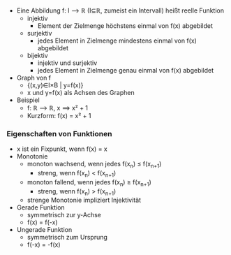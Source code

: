 + Eine Abbildung f: I --> ℝ (I⊆ℝ, zumeist ein Intervall) heißt reelle Funktion
	+ injektiv
		+ Element der Zielmenge höchstens einmal von f(x) abgebildet
	+ surjektiv
		+ jedes Element in Zielmenge mindestens einmal von f(x) abgebildet
	+ bijektiv
		+ injektiv und surjektiv
		+ jedes Element in Zielmenge genau einmal von f(x) abgebildet
+ Graph von f
	+ {(x,y)∈I×B | y=f(x)}
	+ x und y=f(x) als Achsen des Graphen
+ Beispiel
	+  f: ℝ --> ℝ, x ==> x² + 1
	+ Kurzform: f(x) = x² + 1

### Eigenschaften von Funktionen
+ x ist ein Fixpunkt, wenn f(x) = x
+ Monotonie
	+ monoton wachsend, wenn jedes f(x<sub>n</sub>) ≤ f(x<sub>n+1</sub>)
		+ streng, wenn f(x<sub>n</sub>) < f(x<sub>n+1</sub>)
	+ monoton fallend, wenn jedes f(x<sub>n</sub>) ≥ f(x<sub>n+1</sub>)
		+ streng, wenn f(x<sub>n</sub>) > f(x<sub>n+1</sub>)
	+ strenge Monotonie impliziert Injektivität
+ Gerade Funktion
	+ symmetrisch zur y-Achse
	+ f(x) = f(-x)
+ Ungerade Funktion
	+ symmetrisch zum Ursprung
	+ f(-x) = -f(x)

